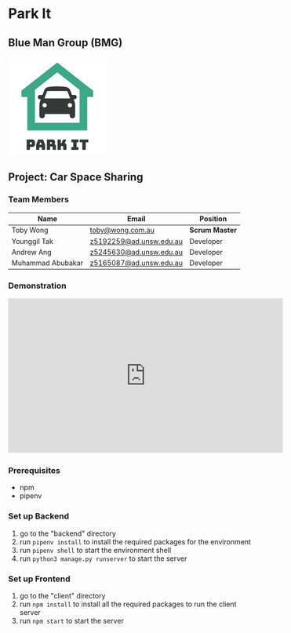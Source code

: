 # Park It
## Blue Man Group (BMG) 

<img src="assets/Park%20it%20Logo.png">

## Project: Car Space Sharing
### Team Members

| Name              | Email                   | Position         |
| --- | --- | --- |
| Toby Wong       | toby@wong.com.au | **Scrum Master** |
| Younggil Tak      | z5192259@ad.unsw.edu.au | Developer        |
| Andrew Ang        | z5245630@ad.unsw.edu.au | Developer        |
| Muhammad Abubakar | z5165087@ad.unsw.edu.au | Developer        |

### Demonstration

<iframe width="560" height="315"
src="https://www.youtube.com/embed/8FE7lRnpox8" 
frameborder="0" 
allow="accelerometer; autoplay; encrypted-media; gyroscope; picture-in-picture" 
allowfullscreen></iframe>

### Prerequisites
- npm
- pipenv

### Set up Backend
1. go to the "backend" directory
3. run `pipenv install` to install the required packages for the environment
4. run `pipenv shell` to start the environment shell
5. run `python3 manage.py runserver` to start the server

### Set up Frontend
1. go to the "client" directory
2. run `npm install` to install all the required packages to run the client server
3. run `npm start` to start the server  
